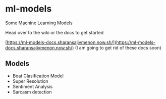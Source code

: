 # ml-models

Some Machine Learning Models

Head over to the wiki or the docs to get started

[https://ml-models-docs.sharansajivmenon.now.sh/](https://ml-models-docs.sharansajivmenon.now.sh/) (I am going to get rid of these docs soon)

## Models

- Boat Clasification Model
- Super Resolution
- Sentiment Analysis
- Sarcasm detection
